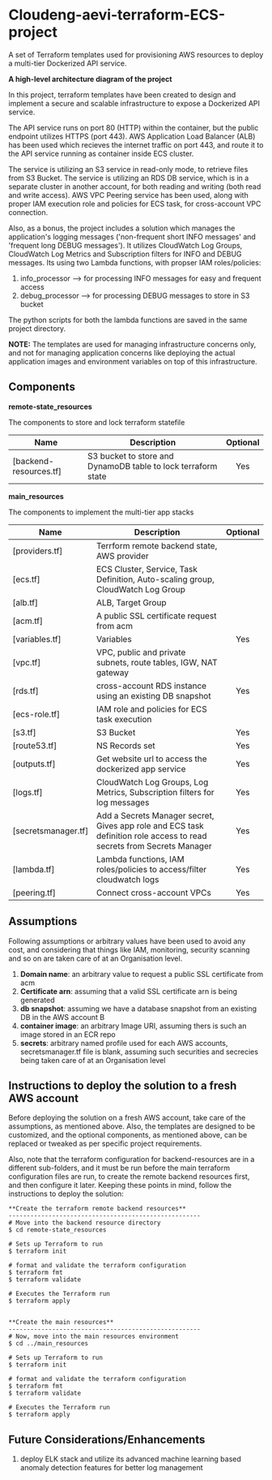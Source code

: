 # Cloudeng-aevi-terraform-ECS-project
A set of Terraform templates used for provisioning AWS resources to deploy a multi-tier Dockerized API service.

**A high-level architecture diagram of the project**


In this project, terraform templates have been created to design and implement a secure and scalable infrastructure to expose a Dockerized API service.

The API service runs on port 80 (HTTP) within the container, but the public endpoint utilizes HTTPS (port 443). AWS Application Load Balancer (ALB) has been used which recieves the internet traffic on port 443, and route it to the API service running as container inside ECS cluster.

The service is utilizing an S3 service in read-only mode, to retrieve files from S3 Bucket.
The service is utilizing an RDS DB service, which is in a separate cluster in another account, for both reading and writing (both read and write access). AWS VPC Peering service has been used, along with proper IAM execution role and policies for ECS task, for cross-account VPC connection.

Also, as a bonus, the project includes a solution which manages the application's logging messages ('non-frequent short INFO messages' and 'frequent long DEBUG messages'). It utilizes CloudWatch Log Groups, CloudWatch Log Metrics and Subscription filters for INFO and DEBUG messages. Its using two Lambda functions, with propser IAM roles/policies:
1. info_processor --> for processing INFO messages for easy and frequent access
2. debug_processor --> for processing DEBUG messages to store in S3 bucket

The python scripts for both the lambda functions are saved in the same project directory.

**NOTE:** The templates are used for managing infrastructure concerns only, and not for managing application concerns like deploying the actual application images and environment variables on top of this infrastructure.


## **Components**

**remote-state_resources**

The components to store and lock terraform statefile

| Name | Description | Optional |
|------|-------------|:---:|
| [backend-resources.tf] | S3 bucket to store and DynamoDB table to lock terraform state  | Yes |


**main_resources**

The components to implement the multi-tier app stacks

| Name | Description | Optional |
|------|-------------|:----:|
| [providers.tf] | Terrform remote backend state, AWS provider |  |
| [ecs.tf] | ECS Cluster, Service, Task Definition, Auto-scaling group, CloudWatch Log Group |  |
| [alb.tf] | ALB, Target Group |  |
| [acm.tf] | A public SSL certificate request from acm |  |
| [variables.tf]| Variables | Yes |
| [vpc.tf] | VPC, public and private subnets, route tables, IGW, NAT gateway |  |
| [rds.tf] | cross-account RDS instance using an existing DB snapshot  | Yes |
| [ecs-role.tf] | IAM role and policies for ECS task execution  |  |
| [s3.tf] | S3 Bucket | Yes |
| [route53.tf] | NS Records set | Yes |
| [outputs.tf] | Get website url to access the dockerized app service | Yes |
| [logs.tf] | CloudWatch Log Groups, Log Metrics, Subscription filters for log messages | Yes |
| [secretsmanager.tf] | Add a Secrets Manager secret, Gives app role and ECS task definition role access to read secrets from Secrets Manager | Yes |
| [lambda.tf] | Lambda functions, IAM roles/policies to access/filter cloudwatch logs | Yes |
| [peering.tf] | Connect cross-account VPCs | Yes |


## **Assumptions**

Following assumptions or arbitrary values have been used to avoid any cost, and considering that things like IAM, monitoring, security scanning and so on are taken care of at an Organisation level.

1. **Domain name**: an arbitrary value to request a public SSL certificate from acm
2. **Certificate arn**: assuming that a valid SSL certificate arn is being generated
3. **db snapshot**: assuming we have a database snapshot from an existing DB in the AWS account B
4. **container image**: an arbitrary Image URI, assuming thers is such an image stored in an ECR repo
5. **secrets**: arbitrary named profile used for each AWS accounts, secretsmanager.tf file is blank, assuming such securities and secrecies being taken care of at an Organisation level


## **Instructions to deploy the solution to a fresh AWS account**

Before deploying the solution on a fresh AWS account, take care of the assumptions, as mentioned above.
Also, the templates are designed to be customized, and the optional components, as mentioned above, can be replaced or tweaked as per specific project requirements.

Also, note that the terraform configuration for backend-resources are in a different sub-folders, and it must be run before the main terraform configuration files are run, to create the remote backend resources first, and then configure it later.
Keeping these points in mind, follow the instructions to deploy the solution:

```
**Create the terraform remote backend resources**
-----------------------------------------------------
# Move into the backend resource directory
$ cd remote-state_resources

# Sets up Terraform to run
$ terraform init

# format and validate the terraform configuration
$ terraform fmt
$ terraform validate

# Executes the Terraform run
$ terraform apply


**Create the main resources**
-----------------------------------------------------
# Now, move into the main resources environment
$ cd ../main_resources

# Sets up Terraform to run
$ terraform init

# format and validate the terraform configuration
$ terraform fmt
$ terraform validate

# Executes the Terraform run
$ terraform apply
```

## **Future Considerations/Enhancements**

1. deploy ELK stack and utilize its advanced machine learning based anomaly detection features for better log management
